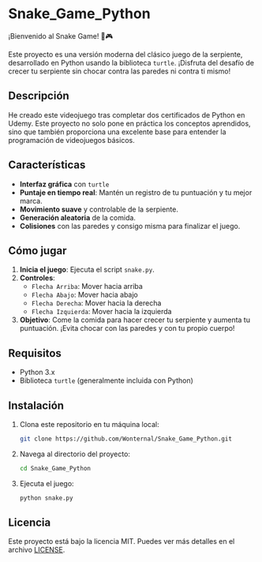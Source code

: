 # Snake_Game_Python

¡Bienvenido al Snake Game! 🐍🎮

Este proyecto es una versión moderna del clásico juego de la serpiente, desarrollado en Python usando la biblioteca `turtle`. ¡Disfruta del desafío de crecer tu serpiente sin chocar contra las paredes ni contra ti mismo!

## Descripción

He creado este videojuego tras completar dos certificados de Python en Udemy. Este proyecto no solo pone en práctica los conceptos aprendidos, sino que también proporciona una excelente base para entender la programación de videojuegos básicos.

## Características

- **Interfaz gráfica** con `turtle`
- **Puntaje en tiempo real**: Mantén un registro de tu puntuación y tu mejor marca.
- **Movimiento suave** y controlable de la serpiente.
- **Generación aleatoria** de la comida.
- **Colisiones** con las paredes y consigo misma para finalizar el juego.

## Cómo jugar

1. **Inicia el juego**: Ejecuta el script `snake.py`.
2. **Controles**:
   - `Flecha Arriba`: Mover hacia arriba
   - `Flecha Abajo`: Mover hacia abajo
   - `Flecha Derecha`: Mover hacia la derecha
   - `Flecha Izquierda`: Mover hacia la izquierda
3. **Objetivo**: Come la comida para hacer crecer tu serpiente y aumenta tu puntuación. ¡Evita chocar con las paredes y con tu propio cuerpo!

## Requisitos

- Python 3.x
- Biblioteca `turtle` (generalmente incluida con Python)

## Instalación

1. Clona este repositorio en tu máquina local:
    ```bash
    git clone https://github.com/Wonternal/Snake_Game_Python.git
    ```
2. Navega al directorio del proyecto:
    ```bash
    cd Snake_Game_Python
    ```
3. Ejecuta el juego:
    ```bash
    python snake.py
    ```

## Licencia

Este proyecto está bajo la licencia MIT. Puedes ver más detalles en el archivo [LICENSE](LICENSE).

